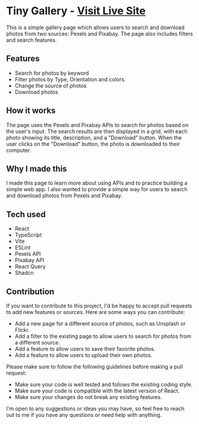 # Tiny Gallery - [Visit Live Site](https://tinygallery.netlify.app)

This is a simple gallery page which allows users to search and download photos from two sources: Pexels and Pixabay. The page also includes filters and search features.

## Features

- Search for photos by keyword
- Filter photos by Type, Orientation and colors.
- Change the source of photos
- Download photos

## How it works

The page uses the Pexels and Pixabay APIs to search for photos based on the user's input. The search results are then displayed in a grid, with each photo showing its title, description, and a "Download" button. When the user clicks on the "Download" button, the photo is downloaded to their computer.

## Why I made this

I made this page to learn more about using APIs and to practice building a simple web app. I also wanted to provide a simple way for users to search and download photos from Pexels and Pixabay.

## Tech used

- React
- TypeScript
- Vite
- ESLint
- Pexels API
- Pixabay API
- React Query
- Shadcn

## Contribution

If you want to contribute to this project, I'd be happy to accept pull requests to add new features or sources. Here are some ways you can contribute:

- Add a new page for a different source of photos, such as Unsplash or Flickr.
- Add a filter to the existing page to allow users to search for photos from a different source.
- Add a feature to allow users to save their favorite photos.
- Add a feature to allow users to upload their own photos.

Please make sure to follow the following guidelines before making a pull request:

- Make sure your code is well tested and follows the existing coding style.
- Make sure your code is compatible with the latest version of React.
- Make sure your changes do not break any existing features.

I'm open to any suggestions or ideas you may have, so feel free to reach out to me if you have any questions or need help with anything.
